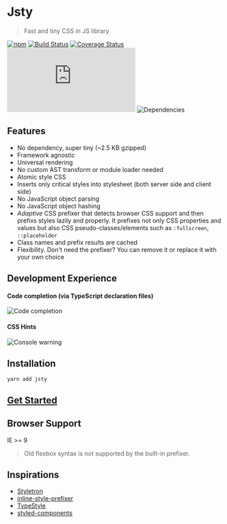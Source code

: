 # Jsty
> Fast and tiny CSS in JS library

[![npm](https://img.shields.io/npm/v/jsty.svg)](https://www.npmjs.com/package/jsty)
[![Build Status](https://travis-ci.org/jas-chen/jsty.svg)](https://travis-ci.org/jas-chen/jsty)
[![Coverage Status](https://coveralls.io/repos/github/jas-chen/jsty/badge.svg?branch=master)](https://coveralls.io/github/jas-chen/jsty?branch=master)
![gzip size](http://img.badgesize.io/https://unpkg.com/jsty@0.8.0/dist/jsty.min.js?compression=gzip&label=gzip%20size)
![Dependencies](https://david-dm.org/jas-chen/jsty.svg)

## Features
- No dependency, super tiny (~2.5 KB gzipped)
- Framework agnostic
- Universal rendering
- No custom AST transform or module loader needed
- Atomic style CSS
- Inserts only critical styles into stylesheet (both server side and client side)
- No JavaScript object parsing
- No JavaScript object hashing
- _Adaptive_ CSS prefixer that detects browser CSS support and then prefixs styles lazily and properly. It prefixes not only CSS properties and values but also CSS pseudo-classes/elements such as `:fullscreen`, `::placeholder`
- Class names and prefix results are cached
- Flexibility. Don't need the prefixer? You can remove it or replace it with your own choice


## Development Experience

#### Code completion (via TypeScript declaration files)
![Code completion](https://jas-chen.github.io/jsty/img/auto-completion.gif)

#### CSS Hints
![Console warning](https://jas-chen.github.io/jsty/img/console-warning.png)

## Installation
```
yarn add jsty
```

## [Get Started](https://github.com/jas-chen/jsty/tree/master/doc)

## Browser Support
IE >= 9
> Old flexbox syntax is not supported by the built-in prefixer.


## Inspirations
- [Styletron](https://github.com/rtsao/styletron)
- [inline-style-prefixer](https://github.com/rofrischmann/inline-style-prefixer/)
- [TypeStyle](https://github.com/typestyle/typestyle)
- [styled-components](https://github.com/styled-components/styled-components)
